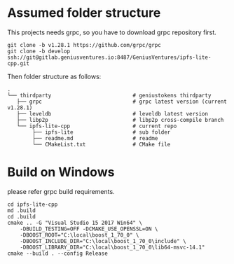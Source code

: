 # Assumed folder structure
This projects needs grpc, so you have to download grpc repository first.

    git clone -b v1.28.1 https://github.com/grpc/grpc
    git clone -b develop ssh://git@gitlab.geniusventures.io:8487/GeniusVentures/ipfs-lite-cpp.git

Then folder structure as follows:

    .
    └── thirdparty                          # geniustokens thirdparty
       ├── grpc                             # grpc latest version (current v1.28.1)
       ├── leveldb                          # leveldb latest version
       ├── libp2p                           # libp2p cross-compile branch
       └── ipfs-lite-cpp                    # current repo
            ├── ipfs-lite                   # sub folder
            ├── readme.md                   # readme
            └── CMakeList.txt               # CMake file
 
# Build on Windows
please refer grpc build requirements.

    cd ipfs-lite-cpp
    md .build
    cd .build
    cmake .. -G "Visual Studio 15 2017 Win64" \
        -DBUILD_TESTING=OFF -DCMAKE_USE_OPENSSL=ON \
        -DBOOST_ROOT="C:\local\boost_1_70_0" \
        -DBOOST_INCLUDE_DIR="C:\local\boost_1_70_0\include" \
        -DBOOST_LIBRARY_DIR="C:\local\boost_1_70_0\lib64-msvc-14.1"
    cmake --build . --config Release


